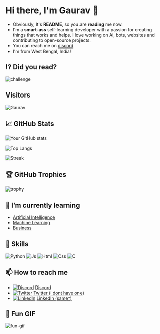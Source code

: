 # Hi there, I'm Gaurav 👋

<!-- ![header](https://user-images.githubusercontent.com/your-image-url) -->

- Obviously, It's **README**, so you are **reading** me now.
- I'm a **smart-ass** self-learning developer with a passion for creating things that works and helps. I love working on Ai, bots, websites and contributing to open-source projects.
- You can reach me on [discord](https://discord.gg/gaurav)
- I'm from West Bengal, India!

## ⁉️ Did you read?
![challenge](https://i.alexflipnote.dev/4h93guy.png)

## Visitors
![Gaurav](https://profile-counter.glitch.me/gauravwtf/count.svg)

## 📈 GitHub Stats

![Your GitHub stats](https://github-readme-stats.vercel.app/api?username=wtfarpan&show_icons=true&count_private=true&title_color=d1eaff&text_color=f2f9ff&icon_color=a3b9cc&bg_color=6e7e91)

![Top Langs](https://github-readme-stats.vercel.app/api/top-langs?username=wtfarpan&show_icons=true&title_color=d1eaff&text_color=f2f9ff&icon_color=a3b9cc&bg_color=6e7e91)

![Streak](https://github-readme-streak-stats.herokuapp.com/?user=wtfarpan&theme=black-ice&hide_border=true&stroke=0000&background=6e7e91)


## 🏆 GitHub Trophies

![trophy](https://github-profile-trophy.vercel.app/?username=wtfarpan&theme=nord&column=7)

## 🌱 I’m currently learning

- [Artificial Intelligence](https://www.google.com/?q=Ai)
- [Machine Learning](https://www.google.com/?q=machine-learning)
- [Business](https://www.google.com/?q=business)

## 💼 Skills

![Python](https://img.shields.io/badge/-Python-informational?style=flat&logo=python&logoColor=white&color=2bbc8a)
![Js](https://img.shields.io/badge/-Js-informational?style=flat&logo=javascript&logoColor=white&color=2bbc8a)
![Html](https://img.shields.io/badge/-HTML-informational?style=flat&logo=html5&logoColor=white&color=2bbc8a)
![Css](https://img.shields.io/badge/-CSS-informational?style=flat&logo=css3&logoColor=white&color=2bbc8a)
![C](https://img.shields.io/badge/-C-informational?style=flat&logo=c&logoColor=white&color=2bbc8a)

## 📫 How to reach me

- [![Discord][1.2]][1] [Discord](https://discord.com/users/1005148352343724032)
- [![Twitter][2.2]][1] [Twitter (i dont have one)](https://twitter.com/none)
- [![LinkedIn][3.2]][2] [LinkedIn (same^)](https://www.linkedin.com/in/none/)

[1.2]: https://raw.githubusercontent.com/wtfarpan/wtfarpan/main/discord.svg
[2.2]: http://i.imgur.com/wWzX9uB.png (Twitter icon)
[3.2]: https://raw.githubusercontent.com/MartinHeinz/MartinHeinz/master/linkedin-3-16.png (LinkedIn icon)

[1]: https://discord.com/users/1005148352343724032
[2]: https://twitter.com/none
[3]: https://www.linkedin.com/in/none/

## 🎥 Fun GIF

![fun-gif](https://github.com/wtfarpan/wtfarpan/raw/main/dance.gif)
